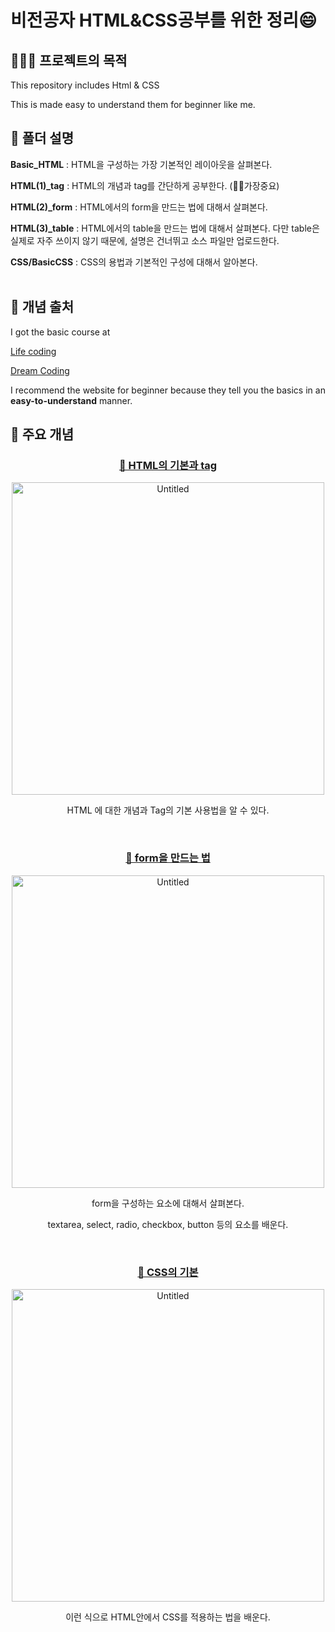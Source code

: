 # 비전공자 HTML&CSS공부를 위한 정리😄

## 🤷🏼‍♂️ 프로젝트의 목적

This repository includes Html & CSS

This is made easy to understand them for beginner like me.


## 📁 폴더 설명

<b>Basic_HTML</b> : HTML을 구성하는 가장 기본적인 레이아웃을 살펴본다.

<b>HTML(1)\_tag</b> : HTML의 개념과 tag를 간단하게 공부한다. (🙋‍♂️가장중요)

<b>HTML(2)\_form</b> : HTML에서의 form을 만드는 법에 대해서 살펴본다.

<b>HTML(3)\_table</b> : HTML에서의 table을 만드는 법에 대해서 살펴본다. 다만 table은 실제로 자주 쓰이지 않기 때문에, 설명은 건너뛰고 소스 파일만 업로드한다.

<b>CSS/BasicCSS</b> : CSS의 용법과 기본적인 구성에 대해서 알아본다.
<br><br>

## 🧸 개념 출처

I got the basic course at

<a href="https://opentutorials.org/course/2039">Life coding</a>

<a href="https://www.youtube.com/watch?v=wcsVjmHrUQg&list=PLv2d7VI9OotTVOL4QmPfvJWPJvkmv6h-2">Dream Coding</a>

I recommend the website for beginner because they tell you the basics in an <b>easy-to-understand</b> manner.

## 🔎 주요 개념

  <h3 align='center'>
  <a href="https://github.com/keinn51/Basic_Html_CSS/wiki#--html%EC%9D%98-%EA%B8%B0%EB%B3%B8%EA%B3%BC-tag">🔗 HTML의 기본과 tag</a>
  </h3>

<p align='center'>
<img  width="500"  alt="Untitled"  src="https://user-images.githubusercontent.com/79993356/112349131-d30e0480-8d0b-11eb-8a93-ebd461b60d80.png">

</p>

  <p align='center'>HTML 에 대한 개념과 Tag의 기본 사용법을 알 수 있다.</p>

<br>

<h3 align='center'>
  <a href="https://github.com/keinn51/Basic_Html_CSS/wiki#--form%EC%9D%84-%EB%A7%8C%EB%93%9C%EB%8A%94-%EB%B2%95">🔗  form을 만드는 법</a>
</h3>

<p align='center'>
<img  width="500"  alt="Untitled"  src="https://user-images.githubusercontent.com/79993356/112410780-1e9dce00-8d5f-11eb-8ef3-3696d1bb4d09.png">
</p>

<p align='center'>form을 구성하는 요소에 대해서 살펴본다. </p>
<p align='center'>textarea, select, radio, checkbox, button 등의 요소를 배운다.</p>

<br>

<h3 align='center'>
  <a href="https://github.com/keinn51/Basic_Html_CSS/wiki#--basic-css">🔗 CSS의 기본</a>
</h3>

<p align='center'>
<img  width="500"  alt="Untitled"  src="https://user-images.githubusercontent.com/79993356/112424471-d17a2600-8d77-11eb-8913-0afa4c63f634.png">
</p>

<p align='center'>
이런 식으로 HTML안에서 CSS를 적용하는 법을 배운다.
</p>

